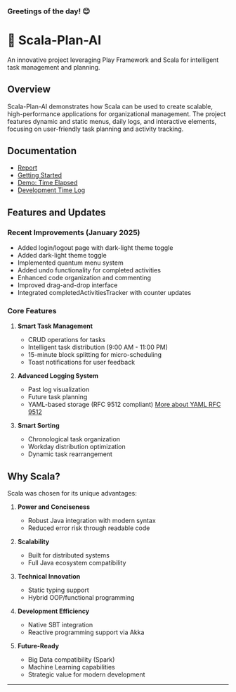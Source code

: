 ### Greetings of the day! 😊

# 🚀 Scala-Plan-AI

An innovative project leveraging Play Framework and Scala for intelligent task management and planning.

## Overview
Scala-Plan-AI demonstrates how Scala can be used to create scalable, high-performance applications for organizational management. The project features dynamic and static menus, daily logs, and interactive elements, focusing on user-friendly task planning and activity tracking.

## Documentation
- [Report](report.md)
- [Getting Started](getting-started.md)
- [Demo: Time Elapsed](demo-time-elapsed.md)
- [Development Time Log](time-spent-log.md)

## Features and Updates

### Recent Improvements (January 2025)
- Added login/logout page with dark-light theme toggle
- Added dark-light theme toggle
- Implemented quantum menu system
- Added undo functionality for completed activities
- Enhanced code organization and commenting
- Improved drag-and-drop interface
- Integrated completedActivitiesTracker with counter updates

### Core Features

1. **Smart Task Management**
   - CRUD operations for tasks
   - Intelligent task distribution (9:00 AM - 11:00 PM)
   - 15-minute block splitting for micro-scheduling
   - Toast notifications for user feedback

2. **Advanced Logging System**
   - Past log visualization
   - Future task planning
   - YAML-based storage (RFC 9512 compliant)
     [More about YAML RFC 9512](https://httptoolkit.com/blog/yaml-media-type-rfc/)

3. **Smart Sorting**
   - Chronological task organization
   - Workday distribution optimization
   - Dynamic task rearrangement

## Why Scala?

Scala was chosen for its unique advantages:

1. **Power and Conciseness**
   - Robust Java integration with modern syntax
   - Reduced error risk through readable code

2. **Scalability**
   - Built for distributed systems
   - Full Java ecosystem compatibility

3. **Technical Innovation**
   - Static typing support
   - Hybrid OOP/functional programming

4. **Development Efficiency**
   - Native SBT integration
   - Reactive programming support via Akka

5. **Future-Ready**
   - Big Data compatibility (Spark)
   - Machine Learning capabilities
   - Strategic value for modern development

---
